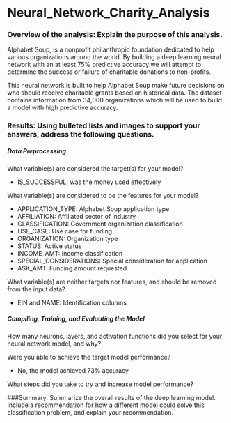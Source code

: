# Neural_Network_Charity_Analysis

### Overview of the analysis: Explain the purpose of this analysis.
Alphabet Soup, is a nonprofit philanthropic foundation dedicated to help various organizations around the world. By building a deep learning neural network with an at least 75% predictive accuracy we will attempt to determine the success or failure of charitable donations to non-profits.

This neural network is built to help Alphabet Soup make future decisions on who should receive charitable grants based on historical data. The dataset contains information from 34,000 organizations which will be used to build a model with high predictive accuracy.

### Results: Using bulleted lists and images to support your answers, address the following questions.


##### Data Preprocessing
What variable(s) are considered the target(s) for your model?
- IS_SUCCESSFUL: was the money used effectively

What variable(s) are considered to be the features for your model?
- APPLICATION_TYPE: Alphabet Soup application type
- AFFILIATION: Affiliated sector of industry
- CLASSIFICATION: Government organization classification
- USE_CASE: Use case for funding
- ORGANIZATION: Organization type
- STATUS: Active status
- INCOME_AMT: Income classification
- SPECIAL_CONSIDERATIONS: Special consideration for application
- ASK_AMT: Funding amount requested

What variable(s) are neither targets nor features, and should be removed from the input data?
- EIN and NAME: Identification columns

##### Compiling, Training, and Evaluating the Model
How many neurons, layers, and activation functions did you select for your neural network model, and why?


Were you able to achieve the target model performance?
- No, the model achieved 73% accuracy

What steps did you take to try and increase model performance?
 
###Summary: Summarize the overall results of the deep learning model. Include a recommendation for how a different model could solve this classification problem, and explain your recommendation.
